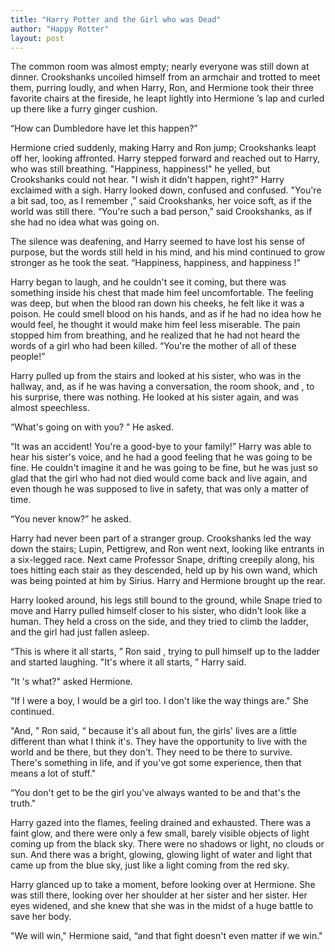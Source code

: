 ```yaml
---
title: "Harry Potter and the Girl who was Dead"
author: "Happy Rotter"
layout: post
---
```

The common room was almost empty; nearly everyone was still down at dinner. Crookshanks uncoiled himself from an armchair and trotted to meet them, purring loudly, and when Harry, Ron, and Hermione took their three favorite chairs at the fireside, he leapt lightly into Hermione ’s lap and curled up there like a furry ginger cushion. 

“How can Dumbledore have let this happen?”

Hermione cried suddenly, making Harry and Ron jump; Crookshanks leapt off her, looking affronted. Harry stepped forward and reached out to Harry, who was still breathing. "Happiness, happiness!" he yelled, but Crookshanks could not hear. "I wish it didn't happen, right?" Harry exclaimed with a sigh. Harry looked down, confused and confused. "You're a bit sad, too, as I remember ,” said Crookshanks, her voice soft, as if the world was still there. “You're such a bad person,” said Crookshanks, as if she had no idea what was going on.

The silence was deafening, and Harry seemed to have lost his sense of purpose, but the words still held in his mind, and his mind continued to grow stronger as he took the seat. “Happiness, happiness, and happiness !”

Harry began to laugh, and he couldn't see it coming, but there was something inside his chest that made him feel uncomfortable. The feeling was deep, but when the blood ran down his cheeks, he felt like it was a poison. He could smell blood on his hands, and as if he had no idea how he would feel, he thought it would make him feel less miserable. The pain stopped him from breathing, and he realized that he had not heard the words of a girl who had been killed. “You're the mother of all of these people!”

Harry pulled up from the stairs and looked at his sister, who was in the hallway, and, as if he was having a conversation, the room shook, and , to his surprise, there was nothing. He looked at his sister again, and was almost speechless.

“What's going on with you? ” He asked.

“It was an accident! You're a good-bye to your family!” Harry was able to hear his sister's voice, and he had a good feeling that he was going to be fine. He couldn't imagine it and he was going to be fine, but he was just so glad that the girl who had not died would come back and live again, and even though he was supposed to live in safety, that was only a matter of time.

“You never know?” he asked.

Harry had never been part of a stranger group. Crookshanks led the way down the stairs; Lupin, Pettigrew, and Ron went next, looking like entrants in a six-legged race. Next came Professor Snape, drifting creepily along, his toes hitting each stair as they descended, held up by his own wand, which was being pointed at him by Sirius. Harry and Hermione brought up the rear.

Harry looked around, his legs still bound to the ground, while Snape tried to move and Harry pulled himself closer to his sister, who didn't look like a human. They held a cross on the side, and they tried to climb the ladder, and the girl had just fallen asleep.

“This is where it all starts, ” Ron said , trying to pull himself up to the ladder and started laughing. "It's where it all starts, ” Harry said.

“It 's what?" asked Hermione.

“If I were a boy, I would be a girl too. I don't like the way things are." She continued.

"And, ” Ron said, “ because it's all about fun, the girls' lives are a little different than what I think it's. They have the opportunity to live with the world and be there, but they don't. They need to be there to survive. There's something in life, and if you've got some experience, then that means a lot of stuff."

“You don't get to be the girl you've always wanted to be and that's the truth."

Harry gazed into the flames, feeling drained and exhausted. There was a faint glow, and there were only a few small, barely visible objects of light coming up from the black sky. There were no shadows or light, no clouds or sun. And there was a bright, glowing, glowing light of water and light that came up from the blue sky, just like a light coming from the red sky.

Harry glanced up to take a moment, before looking over at Hermione. She was still there, looking over her shoulder at her sister and her sister. Her eyes widened, and she knew that she was in the midst of a huge battle to save her body.

"We will win," Hermione said, “and that fight doesn't even matter if we win."